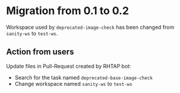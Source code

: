 # Migration from 0.1 to 0.2

Workspace used by `deprecated-image-check` has been changed from `sanity-ws` to `test-ws`.

## Action from users

Update files in Pull-Request created by RHTAP bot:
- Search for the task named `deprecated-base-image-check`
- Change workspace named `sanity-ws` to `test-ws`
